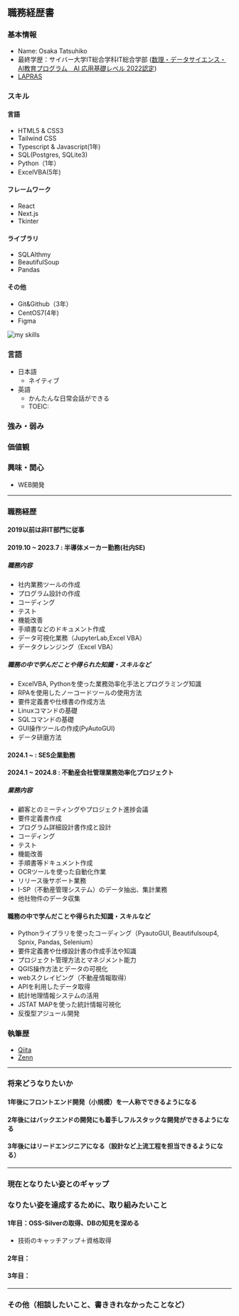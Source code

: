 ## 職務経歴書

### 基本情報
- Name: Osaka Tatsuhiko
- 最終学歴：サイバー大学IT総合学科IT総合学部 ([数理・データサイエンス・AI教育プログラム　AI 応用基礎レベル 2022認定](https://www.mext.go.jp/a_menu/koutou/suuri_datascience_ai/00002.htm))
- [LAPRAS](https://lapras.com/public/Q05HUIJ)

### スキル
#### 言語
- HTML5 & CSS3
- Tailwind CSS
- Typescript & Javascript(1年)
- SQL(Postgres, SQLite3)
- Python（1年）
- ExcelVBA(5年)
#### フレームワーク
- React
- Next.js
- Tkinter
#### ライブラリ
- SQLAlthmy
- BeautifulSoup
- Pandas
#### その他
- Git&Github（3年）
- CentOS7(4年)
- Figma

<img alt="my skills" src="https://skillicons.dev/icons?theme=dark&perline=7&i=html,css,js,ts,react,next,figma,python,fastapi" />

### 言語
- 日本語
  - ネイティブ
- 英語
  - かんたんな日常会話ができる
  - TOEIC: 
### 強み・弱み

### 価値観

### 興味・関心
- WEB開発
---
### 職務経歴
#### 2019以前は非IT部門に従事
#### 2019.10 ~ 2023.7 : 半導体メーカー勤務(社内SE)
##### 職務内容
- 社内業務ツールの作成
- プログラム設計の作成
- コーディング
- テスト
- 機能改善
- 手順書などのドキュメント作成
- データ可視化業務（JupyterLab,Excel VBA）
- データクレンジング（Excel VBA）
##### 職務の中で学んだことや得られた知識・スキルなど
- ExcelVBA, Pythonを使った業務効率化手法とプログラミング知識
- RPAを使用したノーコードツールの使用方法
- 要件定義書や仕様書の作成方法
- Linuxコマンドの基礎
- SQLコマンドの基礎
- GUI操作ツールの作成(PyAutoGUI)
- データ研磨方法
#### 2024.1 ~         : SES企業勤務
#### 2024.1  ~ 2024.8 : 不動産会社管理業務効率化プロジェクト
##### 業務内容
- 顧客とのミーティングやプロジェクト進捗会議
- 要件定義書作成
- プログラム詳細設計書作成と設計
- コーディング
- テスト
- 機能改善
- 手順書等ドキュメント作成
- OCRツールを使った自動化作業
- リリース後サポート業務
- I-SP（不動産管理システム）のデータ抽出、集計業務
- 他社物件のデータ収集
#### 職務の中で学んだことや得られた知識・スキルなど
- Pythonライブラリを使ったコーディング（PyautoGUI, Beautifulsoup4, Spnix, Pandas, Selenium）
- 要件定義書や仕様設計書の作成手法や知識
- プロジェクト管理方法とマネジメント能力
- QGIS操作方法とデータの可視化
- webスクレイピング（不動産情報取得）
- APIを利用したデータ取得
- 統計地理情報システムの活用
- JSTAT MAPを使った統計情報可視化
- 反復型アジュール開発
### 執筆歴
- [Qiita](https://qiita.com/TA6335)
- [Zenn](https://zenn.dev/tosaka1851)

---

### 将来どうなりたいか
#### 1年後にフロントエンド開発（小規模）を一人称でできるようになる
#### 2年後にはバックエンドの開発にも着手しフルスタックな開発ができるようになる
#### 3年後にはリードエンジニアになる（設計など上流工程を担当できるようになる）

---
### 現在となりたい姿とのギャップ

### なりたい姿を達成するために、取り組みたいこと
#### 1年目：OSS-Silverの取得、DBの知見を深める
- 技術のキャッチアップ＋資格取得
#### 2年目：
#### 3年目：

---
### その他（相談したいこと、書ききれなかったことなど）
